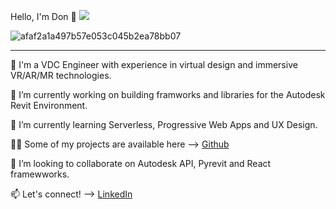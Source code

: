 Hello, I'm Don 👋 ![](https://komarev.com/ghpvc/?username=donppyl)  

![afaf2a1a497b57e053c045b2ea78bb07](https://user-images.githubusercontent.com/72129905/96364036-4bfba580-1149-11eb-9f9a-f6be9e524ddb.gif)

______________________________________________________________________________________________________________________________________________________________________________


🏫 I'm a VDC Engineer with experience in virtual design and immersive VR/AR/MR technologies.

🔭 I’m currently working on building framworks and libraries for the Autodesk Revit Environment.

🌱 I’m currently learning Serverless, Progressive Web Apps and UX Design.

👨‍💻 Some of my projects are available here --> [Github](https://github.com/donppyl?tab=repositories)

👯 I’m looking to collaborate on Autodesk API, Pyrevit and React framewworks.

📫 Let's connect! --> [LinkedIn](https://www.linkedin.com/in/donppyl/)






